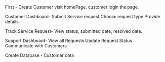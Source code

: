 First - Create Customer visit homePage.
customer login the page.

Customer Dashboard- Submit Service request
                    Choose request type
                    Provide details.
                    
  Track Service Request- View status, 
                         submitted date, 
                         resolved date. 
                         
  Support Dashboard- View all Requests
                     Update Request Status
                     Communicate with Customers
                     
  Create Database - Customer data
